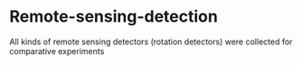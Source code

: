 # Remote-sensing-detection
All kinds of remote sensing detectors (rotation detectors) were collected for comparative experiments
